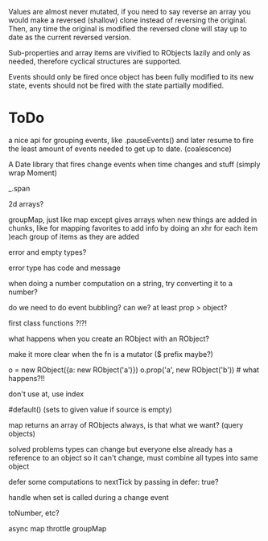 


Values are almost never mutated, if you need to say reverse an array you would make a reversed (shallow) clone instead of reversing the original. Then, any time the original is modified the reversed clone will stay up to date as the current reversed version.

Sub-properties and array items are vivified to RObjects lazily and only as needed, therefore cyclical structures are supported.

Events should only be fired once object has been fully modified to its new state, events should not be fired with the state partially modified.

# ToDo

a nice api for grouping events, like .pauseEvents() and later resume to fire the least amount of events needed to get up to date. (coalescence)

A Date library that fires change events when time changes and stuff (simply wrap Moment)


_.span

2d arrays?

groupMap, just like map except gives arrays when new things are added in chunks, like for mapping favorites to add info by doing an xhr for each item )each group of items as they are added

error and empty types?

error type has code and message

when doing a number computation on a string, try converting it to a number?



do we need to do event bubbling? can we?
at least prop > object?

first class functions ?!?!

what happens when you create an RObject with an RObject?

make it more clear when the fn is a mutator ($ prefix maybe?)

o = new RObject({a: new RObject('a')})
o.prop('a', new RObject('b')) # what happens?!!


don't use at, use index

#default() (sets to given value if source is empty)

map returns an array of RObjects always, is that what we want? (query objects)

solved problems
types can change but everyone else already has a reference to an object so it can't change, must combine all types into same object

defer some computations to nextTick by passing in defer: true?

handle when set is called during a change event

toNumber, etc?

async map
throttle
groupMap
